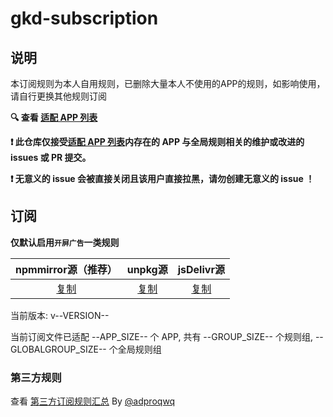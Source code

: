 # gkd-subscription

## 说明

本订阅规则为本人自用规则，已删除大量本人不使用的APP的规则，如影响使用，请自行更换其他规则订阅

**🔍 查看 [适配 APP 列表](./dist/README.md)**

**❗️ 此仓库仅接受[适配 APP 列表](./dist/README.md)内存在的 APP 与全局规则相关的维护或改进的 issues 或 PR 提交。**

**❗️ 无意义的 issue 会被直接关闭且该用户直接拉黑，请勿创建无意义的 issue ！**

## 订阅

**仅默认启用`开屏广告`一类规则**

|                     npmmirror源（推荐）                      |                      unpkg源                      |                          jsDelivr源                          |
| :----------------------------------------------------------: | :-----------------------------------------------: | :----------------------------------------------------------: |
| [复制](https://registry.npmmirror.com/gkd-subscription/latest/files) | [复制](https://unpkg.com/gkd-subscription@latest) | [复制](https://cdn.jsdelivr.net/npm/gkd-subscription@latest/dist/gkd.json5) |

当前版本: v--VERSION--

当前订阅文件已适配 --APP_SIZE-- 个 APP, 共有 --GROUP_SIZE-- 个规则组, --GLOBALGROUP_SIZE-- 个全局规则组

### 第三方规则

查看 [第三方订阅规则汇总](https://github.com/Adpro-Team/GKD_THS_List) By [@adproqwq](https://github.com/adproqwq)
